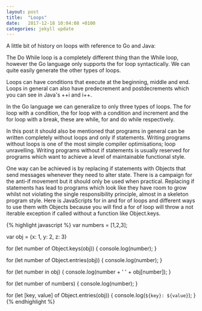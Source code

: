```yaml
---
layout: post
title:  "Loops"
date:   2017-12-18 10:04:08 +0100
categories: jekyll update
---
```

A little bit of history on loops with reference to Go and Java:

The Do While loop is a completely different thing than the While loop, however the Go language only supports the for loop syntactically. We can quite easily generate the other types of loops. 

Loops can have conditions that execute at the beginning, middle and end. Loops in general can also have predecrement and postdecrements which you can see in Java's ++i and i++. 

In the Go language we can generalize to only three types of loops. The for loop with a condition, the for loop with a condition and increment and the for loop with a break, these are while, for and do while respectively.

In this post it should also be mentioned that programs in general can be written completely without loops and only if statements. Writing programs without loops is one of the most simple compiler optimisations; loop unravelling. Writing programs without if statements is usually reserved for programs which want to achieve a level of maintainable functional style.

One way can be achieved is by replacing if statements with Objects that send messages whenever they need to alter state. There is a campaign for the anti-if movement but it should only be used when practical. Replacing if statements has lead to programs which look like they have room to grow whilst not violating the single responsibility principle, almost in a skeleton program style.
Here is JavaScripts for in and for of loops and different ways to use them with Objects because you will find a for of loop will throw a not iterable exception if called without a function like Object.keys.

{% highlight javascript %}
var numbers = [1,2,3];

var obj = {x: 1, y: 2, z: 3}

for (let number of Object.keys(obj)) {
  console.log(number);
}

for (let number of Object.entries(obj)) {
  console.log(number);
}

for (let number in obj) {
  console.log(number + ' ' +  obj[number]);
}

for (let number of numbers) {
  console.log(number);
}

for (let [key, value] of Object.entries(obj)) {
  console.log(`${key}: ${value}`);
}
{% endhighlight %}